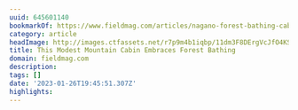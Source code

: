 ```yaml
---
uuid: 645601140
bookmarkOf: https://www.fieldmag.com/articles/nagano-forest-bathing-cabin-hiroshi-nakamura-nap-architects
category: article
headImage: http://images.ctfassets.net/r7p9m4b1iqbp/11dm3F8DErgVcJfO4KSvZO/a67bfd1e724e43aff42345862c14bef9/Cockpit-Cabin-Hiroshi-Nakamura-NAP-1.jpg?w=1000
title: This Modest Mountain Cabin Embraces Forest Bathing
domain: fieldmag.com
description: 
tags: []
date: '2023-01-26T19:45:51.307Z'
highlights: 
---
```



